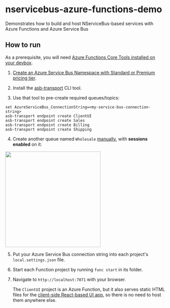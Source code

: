 # nservicebus-azure-functions-demo

Demonstrates how to build and host NServiceBus-based services with Azure Functions and Azure Service Bus

## How to run

As a prerequisite, you will need [Azure Functions Core Tools installed on your devbox](https://learn.microsoft.com/en-us/azure/azure-functions/functions-run-local#install-the-azure-functions-core-tools).

1. [Create an Azure Service Bus Namespace with Standard or Premium pricing tier](https://learn.microsoft.com/en-us/azure/service-bus-messaging/service-bus-quickstart-portal#create-a-namespace-in-the-azure-portal).

2. Install the [asb-transport](https://docs.particular.net/transports/azure-service-bus/operational-scripting) CLI tool.

3. Use that tool to pre-create required queues/topics:
```
set AzureServiceBus_ConnectionString=<my-service-bus-connection-string>
asb-transport endpoint create ClientUI
asb-transport endpoint create Sales
asb-transport endpoint create Billing
asb-transport endpoint create Shipping
```

4. Create another queue named `Wholesale` [manually](https://learn.microsoft.com/en-us/azure/service-bus-messaging/service-bus-quickstart-portal#create-a-queue-in-the-azure-portal), with **sessions enabled** on it:

<img width="300px" src="https://user-images.githubusercontent.com/5447190/226625040-2d670206-cf03-45d9-b72d-7c06f52eee3a.png"/>

5. Put your Azure Service Bus connection string into each project's `local.settings.json` file.

6. Start each Function project by running `func start` in its folder.

7. Navigate to `http://localhost:7071` with your browser.

    The `ClientUI` project is an Azure Function, but it also serves static HTML files for the [client-side React-based UI app](https://github.com/scale-tone/nservicebus-azure-functions-demo/tree/master/ClientUI-React), so there is no need to host them anywhere else.
